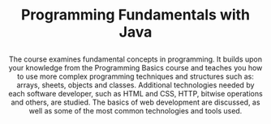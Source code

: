 # <p align="center"> Programming Fundamentals with Java <p>
  
<p align="center"> The course examines fundamental concepts in programming. It builds upon your knowledge from the Programming Basics course and teaches you how to use more complex programming techniques and structures such as: arrays, sheets, objects and classes. Additional technologies needed by each software developer, such as HTML and CSS, HTTP, bitwise operations and others, are studied. The basics of web development are discussed, as well as some of the most common technologies and tools used. <p>
